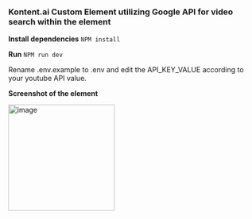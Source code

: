 ### Kontent.ai Custom Element utilizing Google API for video search within the element

**Install dependencies**
`NPM install`

**Run**
`NPM run dev`

Rename .env.example to .env and edit the API_KEY_VALUE according to your youtube API value.

**Screenshot of the element**

<img width="214" alt="image" src="https://github.com/lukas-lacko/youtube-search-custom-el/assets/80037957/9058bbf9-074f-4460-8125-675a5ea31342">


